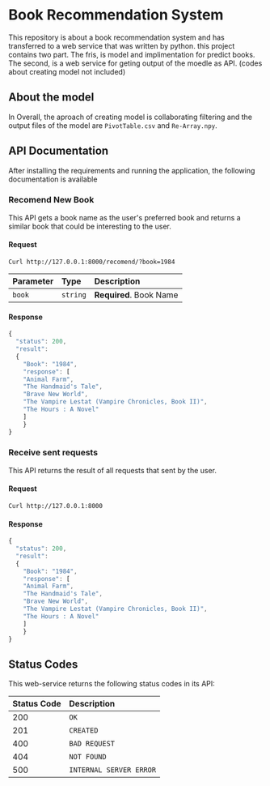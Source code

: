 # Book Recommendation System
This repository is about a book recommendation system and has transferred to a web service that was written by python. 
this project contains two part. The fris, is model and implimentation for predict books. The second, is a web service for geting output of the moedle as API. (codes about creating model not included)     

## About the model
In Overall, the aproach of creating model is collaborating filtering and the output files of the model are `PivotTable.csv` and `Re-Array.npy`. 

## API Documentation
After installing the requirements and running the application, the following documentation is available

### Recomend New Book
This API gets a book name as the user's preferred book and returns a similar book that could be interesting to the user.

#### Request

    Curl http://127.0.0.1:8000/recomend/?book=1984

| Parameter | Type | Description |
| :--- | :--- | :--- |
| `book` | `string` | **Required**. Book Name |

#### Response

```javascript
{
  "status": 200,
  "result":
  {
    "Book": "1984",
    "response": [
    "Animal Farm",
    "The Handmaid's Tale",
    "Brave New World",
    "The Vampire Lestat (Vampire Chronicles, Book II)",
    "The Hours : A Novel"
    ]
    }
}
```

### Receive sent requests
This API returns the result of all requests that sent by the user.

#### Request

    Curl http://127.0.0.1:8000


#### Response

```javascript
{
  "status": 200,
  "result":
  {
    "Book": "1984",
    "response": [
    "Animal Farm",
    "The Handmaid's Tale",
    "Brave New World",
    "The Vampire Lestat (Vampire Chronicles, Book II)",
    "The Hours : A Novel"
    ]
    }
}
```

## Status Codes

This web-service returns the following status codes in its API:

| Status Code | Description |
| :--- | :--- |
| 200 | `OK` |
| 201 | `CREATED` |
| 400 | `BAD REQUEST` |
| 404 | `NOT FOUND` |
| 500 | `INTERNAL SERVER ERROR` |
